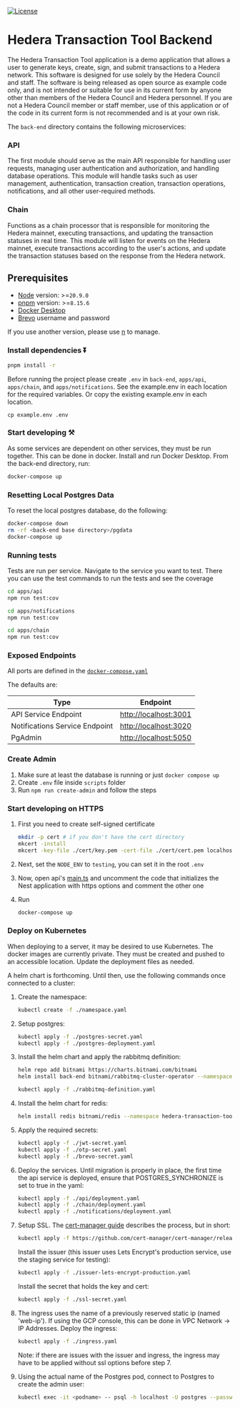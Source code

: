 [![License](https://img.shields.io/badge/License-Apache%202.0-blue.svg)](https://opensource.org/licenses/Apache-2.0)

# Hedera Transaction Tool Backend

The Hedera Transaction Tool application is a demo application that allows a user to generate keys, create, sign, and submit transactions to a Hedera network. This software is designed for use solely by the Hedera Council and staff. The software is being released as open source as example code only, and is not intended or suitable for use in its current form by anyone other than members of the Hedera Council and Hedera personnel. If you are not a Hedera Council member or staff member, use of this application or of the code in its current form is not recommended
and is at your own risk.

The `back-end` directory contains the following microservices:

### API

The first module should serve as the main API responsible for handling user requests, managing user authentication and authorization, and handling database operations. This module will handle tasks such as user management, authentication, transaction creation, transaction operations, notifications, and all other user-required methods.

### Chain

Functions as a chain processor that is responsible for monitoring the Hedera mainnet, executing transactions, and updating the transaction statuses in real time. This module will listen for events on the Hedera mainnet, execute transactions according to the user's actions, and update the transaction statuses based on the response from the Hedera network.

## Prerequisites

- [Node](https://nodejs.org/en/download/package-manager) version: >=`20.9.0`
- [pnpm](https://pnpm.io/installation) version: >=`8.15.6`
- [Docker Desktop](https://docs.docker.com/desktop/install/mac-install/)
- [Brevo](https://www.brevo.com/pricing/?utm_source=adwords_brand&utm_medium=lastclick&utm_content=SendinBlue&utm_extension=sitelinks&utm_term=brevo&utm_matchtype=e&utm_campaign=20011980161&utm_network=g&km_adid=683810310625&km_adposition=&km_device=c&utm_adgroupid=151171466311&gad_source=1&gclid=CjwKCAjwupGyBhBBEiwA0UcqaJ5UFQ8uNznjz1kUfokSV1JhaWfwqFgXrNfRrB2jqE0g4LCLaKNxpBoCsw8QAvD_BwE) username and password

If you use another version, please use [n](https://github.com/tj/n) to manage.

### Install dependencies ⏬

```bash
pnpm install -r
```

Before running the project please create `.env` in `back-end`, `apps/api`, `apps/chain`,
and `apps/notifications`. See the example.env in each location for the required variables.
Or copy the existing example.env in each location.

```shell
cp example.env .env
```

### Start developing ⚒️

As some services are dependent on other services, they must be run together.
This can be done in docker. Install and run Docker Desktop.
From the back-end directory, run:

```bash
docker-compose up
```

### Resetting Local Postgres Data

To reset the local postgres database, do the following:

```bash
docker-compose down
rm -rf <back-end base directory>/pgdata
docker-compose up
```

### Running tests

Tests are run per service. Navigate to the service you want to test. There you can use the test commands to run the tests and see the coverage

```bash
cd apps/api
npm run test:cov
```

```bash
cd apps/notifications
npm run test:cov
```

```bash
cd apps/chain
npm run test:cov
```

### Exposed Endpoints

All ports are defined in the [`docker-compose.yaml`](./docker-compose.yaml)

The defaults are:

| Type                           | Endpoint                                       |
| ------------------------------ | ---------------------------------------------- |
| API Service Endpoint           | [http://localhost:3001](http://localhost:3001) |
| Notifications Service Endpoint | [http://localhost:3020](http://localhost:3020) |
| PgAdmin                        | [http://localhost:5050](http://localhost:5050) |

### Create Admin

1. Make sure at least the database is running or just `docker compose up`
2. Create `.env` file inside `scripts` folder
3. Run `npm run create-admin` and follow the steps

### Start developing on HTTPS

1. First you need to create self-signed certificate

   ```bash
   mkdir -p cert # if you don't have the cert directory
   mkcert -install
   mkcert -key-file ./cert/key.pem -cert-file ./cert/cert.pem localhost
   ```

2. Next, set the `NODE_ENV` to `testing`, you can set it in the root `.env`

3. Now, open api's [main.ts](./apps/api/src/main.ts) and uncomment the code that initializes the Nest application with https options and comment the other one

4. Run
   ```bash
   docker-compose up
   ```

### Deploy on Kubernetes

When deploying to a server, it may be desired to use Kubernetes.
The docker images are currently private. They must be created and pushed
to an accessible location. Update the deployment files as needed.

A helm chart is forthcoming.
Until then, use the following commands once connected to a cluster:

1. Create the namespace:

   ```bash
   kubectl create -f ./namespace.yaml
   ```

2. Setup postgres:

   ```bash
   kubectl apply -f ./postgres-secret.yaml
   kubectl apply -f ./postgres-deployment.yaml
   ```

3. Install the helm chart and apply the rabbitmq definition:

   ```bash
   helm repo add bitnami https://charts.bitnami.com/bitnami
   helm install back-end bitnami/rabbitmq-cluster-operator --namespace hedera-transaction-tool

   kubectl apply -f ./rabbitmq-definition.yaml
   ```

4. Install the helm chart for redis:

   ```bash
   helm install redis bitnami/redis --namespace hedera-transaction-tool --set auth.enabled=false --set architecture=standalone
   ```

5. Apply the required secrets:
   ```bash
   kubectl apply -f ./jwt-secret.yaml
   kubectl apply -f ./otp-secret.yaml
   kubectl apply -f ./brevo-secret.yaml
   ```
6. Deploy the services. Until migration is properly in place, the first time the api service is deployed, ensure that POSTGRES_SYNCHRONIZE is set to true in the yaml:
   ```bash
   kubectl apply -f ./api/deployment.yaml
   kubectl apply -f ./chain/deployment.yaml
   kubectl apply -f ./notifications/deployment.yaml
   ```
7. Setup SSL. The [cert-manager guide](https://cert-manager.io/docs/tutorials/getting-started-with-cert-manager-on-google-kubernetes-engine-using-lets-encrypt-for-ingress-ssl/) describes the process, but in short:

   ```bash
   kubectl apply -f https://github.com/cert-manager/cert-manager/releases/download/v1.14.5/cert-manager.yaml --namespace hedera-transaction-tool
   ```

   Install the issuer (this issuer uses Lets Encrypt's production service, use the staging service for testing):

   ```bash
   kubectl apply -f ./issuer-lets-encrypt-production.yaml
   ```

   Install the secret that holds the key and cert:

   ```bash
   kubectl apply -f ./ssl-secret.yaml
   ```

8. The ingress uses the name of a previously reserved static ip (named 'web-ip'). If using the GCP console, this can be done in VPC Network -> IP Addresses. Deploy the ingress:

   ```bash
   kubectl apply -f ./ingress.yaml
   ```

   Note: if there are issues with the issuer and ingress, the ingress may have to be applied without ssl options before step 7.

9. Using the actual name of the Postgres pod, connect to Postgres to create the admin user:

   ```bash
   kubectl exec -it <podname> -- psql -h localhost -U postgres --password -p 5432
   ```
